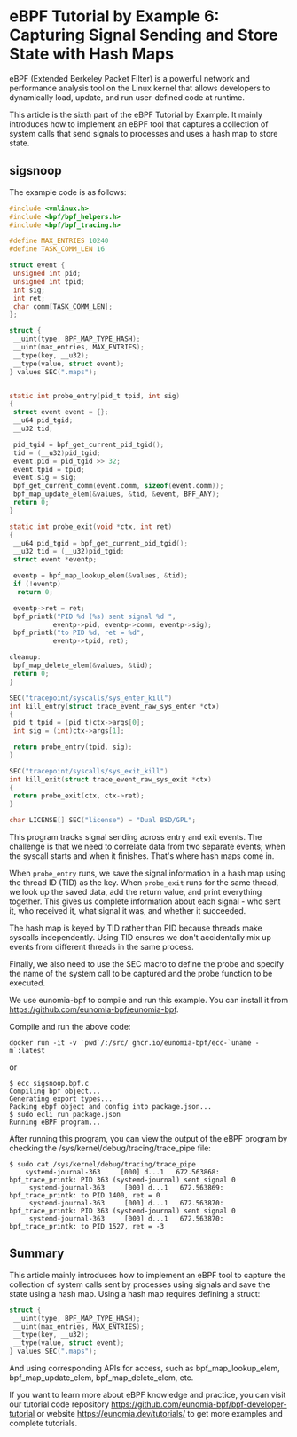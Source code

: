 # eBPF Tutorial by Example 6: Capturing Signal Sending and Store State with Hash Maps

eBPF (Extended Berkeley Packet Filter) is a powerful network and performance analysis tool on the Linux kernel that allows developers to dynamically load, update, and run user-defined code at runtime.

This article is the sixth part of the eBPF Tutorial by Example. It mainly introduces how to implement an eBPF tool that captures a collection of system calls that send signals to processes and uses a hash map to store state.

## sigsnoop

The example code is as follows:

```c
#include <vmlinux.h>
#include <bpf/bpf_helpers.h>
#include <bpf/bpf_tracing.h>

#define MAX_ENTRIES 10240
#define TASK_COMM_LEN 16

struct event {
 unsigned int pid;
 unsigned int tpid;
 int sig;
 int ret;
 char comm[TASK_COMM_LEN];
};

struct {
 __uint(type, BPF_MAP_TYPE_HASH);
 __uint(max_entries, MAX_ENTRIES);
 __type(key, __u32);
 __type(value, struct event);
} values SEC(".maps");


static int probe_entry(pid_t tpid, int sig)
{
 struct event event = {};
 __u64 pid_tgid;
 __u32 tid;

 pid_tgid = bpf_get_current_pid_tgid();
 tid = (__u32)pid_tgid;
 event.pid = pid_tgid >> 32;
 event.tpid = tpid;
 event.sig = sig;
 bpf_get_current_comm(event.comm, sizeof(event.comm));
 bpf_map_update_elem(&values, &tid, &event, BPF_ANY);
 return 0;
}

static int probe_exit(void *ctx, int ret)
{
 __u64 pid_tgid = bpf_get_current_pid_tgid();
 __u32 tid = (__u32)pid_tgid;
 struct event *eventp;

 eventp = bpf_map_lookup_elem(&values, &tid);
 if (!eventp)
  return 0;

 eventp->ret = ret;
 bpf_printk("PID %d (%s) sent signal %d ",
           eventp->pid, eventp->comm, eventp->sig);
 bpf_printk("to PID %d, ret = %d",
           eventp->tpid, ret);

cleanup:
 bpf_map_delete_elem(&values, &tid);
 return 0;
}

SEC("tracepoint/syscalls/sys_enter_kill")
int kill_entry(struct trace_event_raw_sys_enter *ctx)
{
 pid_t tpid = (pid_t)ctx->args[0];
 int sig = (int)ctx->args[1];

 return probe_entry(tpid, sig);
}

SEC("tracepoint/syscalls/sys_exit_kill")
int kill_exit(struct trace_event_raw_sys_exit *ctx)
{
 return probe_exit(ctx, ctx->ret);
}

char LICENSE[] SEC("license") = "Dual BSD/GPL";
```

This program tracks signal sending across entry and exit events. The challenge is that we need to correlate data from two separate events; when the syscall starts and when it finishes. That's where hash maps come in.

When `probe_entry` runs, we save the signal information in a hash map using the thread ID (TID) as the key. When `probe_exit` runs for the same thread, we look up the saved data, add the return value, and print everything together. This gives us complete information about each signal - who sent it, who received it, what signal it was, and whether it succeeded.

The hash map is keyed by TID rather than PID because threads make syscalls independently. Using TID ensures we don't accidentally mix up events from different threads in the same process.

Finally, we also need to use the SEC macro to define the probe and specify the name of the system call to be captured and the probe function to be executed.

We use eunomia-bpf to compile and run this example. You can install it from <https://github.com/eunomia-bpf/eunomia-bpf>.

Compile and run the above code:

```shell
docker run -it -v `pwd`/:/src/ ghcr.io/eunomia-bpf/ecc-`uname -m`:latest
```

or

```console
$ ecc sigsnoop.bpf.c
Compiling bpf object...
Generating export types...
Packing ebpf object and config into package.json...
$ sudo ecli run package.json
Running eBPF program...
```

After running this program, you can view the output of the eBPF program by checking the /sys/kernel/debug/tracing/trace_pipe file:

```console
$ sudo cat /sys/kernel/debug/tracing/trace_pipe
    systemd-journal-363     [000] d...1   672.563868: bpf_trace_printk: PID 363 (systemd-journal) sent signal 0
     systemd-journal-363     [000] d...1   672.563869: bpf_trace_printk: to PID 1400, ret = 0
     systemd-journal-363     [000] d...1   672.563870: bpf_trace_printk: PID 363 (systemd-journal) sent signal 0
     systemd-journal-363     [000] d...1   672.563870: bpf_trace_printk: to PID 1527, ret = -3
```

## Summary

This article mainly introduces how to implement an eBPF tool to capture the collection of system calls sent by processes using signals and save the state using a hash map. Using a hash map requires defining a struct:

```c
struct {
 __uint(type, BPF_MAP_TYPE_HASH);
 __uint(max_entries, MAX_ENTRIES);
 __type(key, __u32);
 __type(value, struct event);
} values SEC(".maps");
```

And using corresponding APIs for access, such as bpf_map_lookup_elem, bpf_map_update_elem, bpf_map_delete_elem, etc.

If you want to learn more about eBPF knowledge and practice, you can visit our tutorial code repository <https://github.com/eunomia-bpf/bpf-developer-tutorial> or website <https://eunomia.dev/tutorials/> to get more examples and complete tutorials.
